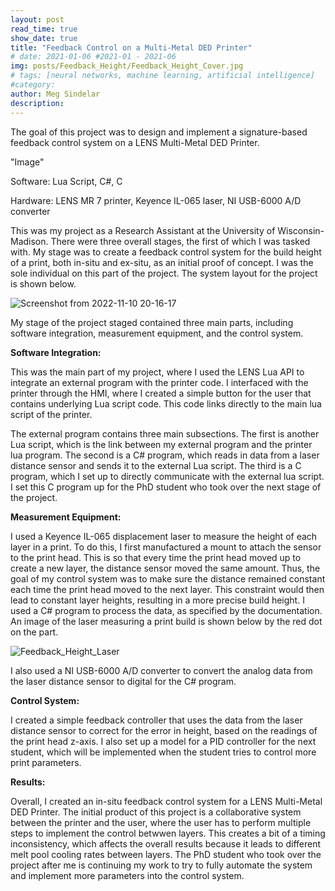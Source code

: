 ```yaml
---
layout: post
read_time: true
show_date: true
title: "Feedback Control on a Multi-Metal DED Printer"
# date: 2021-01-06 #2021-01 - 2021-06
img: posts/Feedback_Height/Feedback_Height_Cover.jpg
# tags: [neural networks, machine learning, artificial intelligence]
#category: 
author: Meg Sindelar
description: 
---
```

The goal of this project was to design and implement a signature-based feedback control system on a LENS Multi-Metal DED Printer.

"Image"

Software: Lua Script, C#, C

Hardware: LENS MR 7 printer, Keyence IL-065 laser, NI USB-6000 A/D converter


This was my project as a Research Assistant at the University of Wisconsin-Madison. There were three overall stages, the first of which I was tasked with. My stage was to create a feedback control system for the build height of a print, both in-situ and ex-situ, as an initial proof of concept. I was the sole individual on this part of the project. The system layout for the project is shown below.

![Screenshot from 2022-11-10 20-16-17](https://user-images.githubusercontent.com/87098227/201492181-68731637-6cfc-47ae-80ea-8ae004756e3b.png)

My stage of the project staged contained three main parts, including software integration, measurement equipment, and the control system. 

**Software Integration:**

This was the main part of my project, where I used the LENS Lua API to integrate an external program with the printer code. I interfaced with the printer through the HMI, where I created a simple button for the user that contains underlying Lua script code. This code links directly to the main lua script of the printer.

The external program contains three main subsections. The first is another Lua script, which is the link between my external program and the printer lua program. The second is a C# program, which reads in data from a laser distance sensor and sends it to the external Lua script. The third is a C program, which I set up to directly communicate with the external lua script. I set this C program up for the PhD student who took over the next stage of the project.


**Measurement Equipment:**

I used a Keyence IL-065 displacement laser to measure the height of each layer in a print. To do this, I first manufactured a mount to attach the sensor to the print head. This is so that every time the print head moved up to create a new layer, the distance sensor moved the same amount. Thus, the goal of my control system was to make sure the distance remained constant each time the print head moved to the next layer. This constraint would then lead to constant layer heights, resulting in a more precise build height. I used a C# program to process the data, as specified by the documentation. An image of the laser measuring a print build is shown below by the red dot on the part.

![Feedback_Height_Laser](https://user-images.githubusercontent.com/87098227/208274457-98eb5cc6-75e9-44a7-8f69-183eff8702aa.jpg)

I also used a NI USB-6000 A/D converter to convert the analog data from the laser distance sensor to digital for the C# program.


**Control System:**

I created a simple feedback controller that uses the data from the laser distance sensor to correct for the error in height, based on the readings of the print head z-axis. I also set up a model for a PID controller for the next student, which will be implemented when the student tries to control more print parameters.


**Results:**

Overall, I created an in-situ feedback control system for a LENS Multi-Metal DED Printer. The initial product of this project is a collaborative system between the printer and the user, where the user has to perform multiple steps to implement the control betwwen layers. This creates a bit of a timing inconsistency, which affects the overall results because it leads to different melt pool cooling rates between layers. The PhD student who took over the project after me is continuing my work to try to fully automate the system and implement more parameters into the control system.

